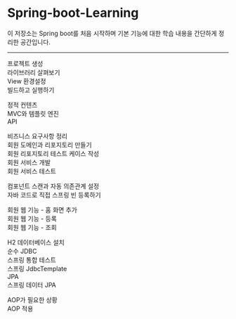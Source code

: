 # Spring-boot-Learning

이 저장소는 Spring boot를 처음 시작하며 기본 기능에 대한 학습 내용을 간단하게 정리한 공간입니다. 

---


프로젝트 생성  
라이브러리 살펴보기  
View 환경설정  
빌드하고 실행하기


정적 컨텐츠  
MVC와 템플릿 엔진  
API

비즈니스 요구사항 정리  
회원 도메인과 리포지토리 만들기  
회원 리포지토리 테스트 케이스 작성  
회원 서비스 개발  
회원 서비스 테스트


컴포넌트 스캔과 자동 의존관계 설정  
자바 코드로 직접 스프링 빈 등록하기


회원 웹 기능 - 홈 화면 추가  
회원 웹 기능 - 등록  
회원 웹 기능 - 조회


H2 데이터베이스 설치  
순수 JDBC  
스프링 통합 테스트  
스프링 JdbcTemplate  
JPA  
스프링 데이터 JPA


AOP가 필요한 상황  
AOP 적용



